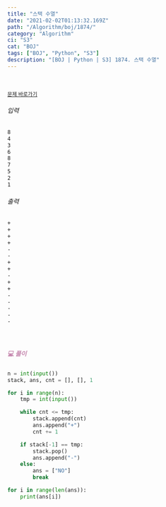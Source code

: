 ```yaml
---
title: "스택 수열"
date: "2021-02-02T01:13:32.169Z"
path: "/Algorithm/boj/1874/"
category: "Algorithm"
ci: "S3"
cat: "BOJ"
tags: ["BOJ", "Python", "S3"]
description: "[BOJ | Python | S3] 1874. 스택 수열"
---
```


<br />

<a href="https://www.acmicpc.net/problem/1874"><small>문제 바로가기</small></a>

###### 입력

```sh
8
4
3
6
8
7
5
2
1
```

###### 출력

```sh
+
+
+
+
-
-
+
+
-
+
+
-
-
-
-
-
```

<br />

##### <h5 style="color:#C587AE;">💻 풀이</h5>

```python
n = int(input())
stack, ans, cnt = [], [], 1

for i in range(n):
    tmp = int(input())

    while cnt <= tmp:
        stack.append(cnt)
        ans.append("+")
        cnt += 1

    if stack[-1] == tmp:
        stack.pop()
        ans.append("-")
    else:
        ans = ["NO"]
        break

for i in range(len(ans)):
    print(ans[i])
```

